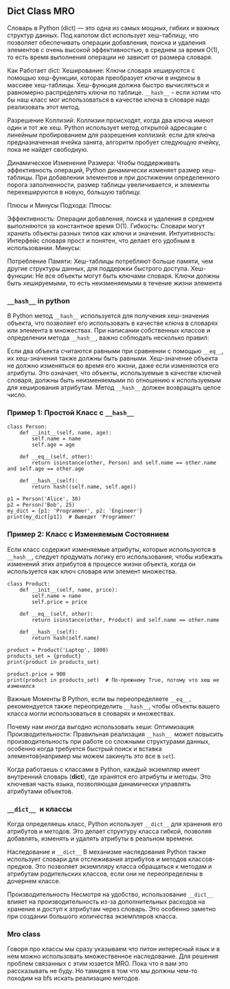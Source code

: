 ## Dict Class MRO  
Словарь в Python (dict) — это одна из самых мощных, гибких и важных структур данных. Под капотом dict использует хеш-таблицу, что позволяет обеспечивать операции добавления, поиска и удаления элементов с очень высокой эффективностью, в среднем за время O(1), то есть время выполнения операции не зависит от размера словаря.

Как Работает dict:
Хеширование: Ключи словаря хешируются с помощью хеш-функции, которая преобразует ключи в индексы в массиве хеш-таблицы. Хеш-функция должна быстро вычисляться и равномерно распределять ключи по таблице.
`__hash__` - если хотим что бы наш класс мог использоваться в качестве ключа в словаре надо реализовать этот метод.


Разрешение Коллизий: Коллизии происходят, когда два ключа имеют один и тот же хеш. Python использует метод открытой адресации с линейным пробированием для разрешения коллизий: если для ключа предназначенная ячейка занята, алгоритм пробует следующую ячейку, пока не найдет свободную.

Динамическое Изменение Размера: Чтобы поддерживать эффективность операций, Python динамически изменяет размер хеш-таблицы. При добавлении элементов и при достижении определенного порога заполненности, размер таблицы увеличивается, и элементы перехешируются в новую, большую таблицу.

Плюсы и Минусы Подхода:
Плюсы:

Эффективность: Операции добавления, поиска и удаления в среднем выполняются за константное время O(1).
Гибкость: Словари могут хранить объекты разных типов как ключи и значения.
Интуитивность: Интерфейс словаря прост и понятен, что делает его удобным в использовании.
Минусы:

Потребление Памяти: Хеш-таблицы потребляют больше памяти, чем другие структуры данных, для поддержки быстрого доступа.
Хеш-функции: Не все объекты могут быть ключами словаря. Ключи должны быть хешируемыми, то есть неизменяемыми в течение жизни элемента



### `__hash__` in python 
В Python метод `__hash__` используется для получения хеш-значения объекта, что позволяет его использовать в качестве ключа в словарях или элемента в множествах. При написании собственных классов и определении метода `__hash__`, важно соблюдать несколько правил:

Если два объекта считаются равными при сравнении с помощью `__eq__`, их хеш-значения также должны быть равными.
Хеш-значение объекта не должно изменяться во время его жизни, даже если изменяются его атрибуты. Это означает, что объекты, используемые в качестве ключей словаря, должны быть неизменяемыми по отношению к используемым для хеширования атрибутам.
Метод `__hash__` должен возвращать целое число.
### Пример 1: Простой Класс с `__hash__`
```
class Person:
    def __init__(self, name, age):
        self.name = name
        self.age = age
        
    def __eq__(self, other):
        return isinstance(other, Person) and self.name == other.name and self.age == other.age
    
    def __hash__(self):
        return hash((self.name, self.age))
        
p1 = Person('Alice', 30)
p2 = Person('Bob', 25)
my_dict = {p1: 'Programmer', p2: 'Engineer'}
print(my_dict[p1])  # Выведет 'Programmer'
```
### Пример 2: Класс с Изменяемым Состоянием
Если класс содержит изменяемые атрибуты, которые используются в `__hash__`, следует продумать логику его использования, чтобы избежать изменений этих атрибутов в процессе жизни объекта, когда он используется как ключ словаря или элемент множества.
```
class Product:
    def __init__(self, name, price):
        self.name = name
        self.price = price

    def __eq__(self, other):
        return isinstance(other, Product) and self.name == other.name

    def __hash__(self):
        return hash(self.name)

product = Product('Laptop', 1000)
products_set = {product}
print(product in products_set)  

product.price = 900  
print(product in products_set)  # По-прежнему True, потому что хеш не изменился
```
Важные Моменты
В Python, если вы переопределяете ``__eq__,`` рекомендуется также переопределить `__hash__`, чтобы объекты вашего класса могли использоваться в словарях и множествах.


Почему нам иногда выгодно использовать хеши: 
Оптимизация Производительности: Правильная реализация `__hash__ `может повысить производительность при работе со сложными структурами данных, особенно когда требуется быстрый поиск и вставка элементов(например мы можем закинуть это все в `set`).

Когда работаешь с классами в Python, каждый экземпляр имеет внутренний словарь (__dict__), где хранятся его атрибуты и методы. Это ключевая часть языка, позволяющая динамически управлять атрибутами объектов.

### `__dict__ `и классы
Когда определяешь класс, Python использует `__dict__` для хранения его атрибутов и методов. Это делает структуру класса гибкой, позволяя добавлять, изменять и удалять атрибуты в реальном времени.

Наследование и `__dict__`
В механизме наследования Python также использует словари для отслеживания атрибутов и методов классов-предков. Это позволяет экземпляру класса обращаться к методам и атрибутам родительских классов, если они не переопределены в дочернем классе.

Производительность
Несмотря на удобство, использование `__dict__` влияет на производительность из-за дополнительных расходов на хранение и доступ к атрибутам через словарь. Это особенно заметно при создании большого количества экземпляров класса.
### Mro class
Говоря про классы мы сразу указываем что питон интересный язык и в нем можно использовать множественное наследование. Для решения проблем связанных с этим юзается MRO. Пока что я вам это рассказывать не буду. Но тамидея в том что мы должны чем-то походим на bfs искать реализацию методов.

    
